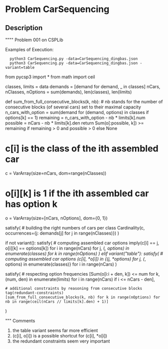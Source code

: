 # Problem CarSequencing
## Description
""""
Problem 001 on CSPLib

Examples of Execution:
```
  python3 CarSequencing.py -data=CarSequencing_dingbas.json
  python3 CarSequencing.py -data=CarSequencing_dingbas.json -variant=table
```

from pycsp3 import *
from math import ceil

classes, limits = data
demands = [demand for demand, _ in classes]
nCars, nClasses, nOptions = sum(demands), len(classes), len(limits)


def sum_from_full_consecutive_blocks(k, nb):
    # nb stands for the number of consecutive blocks (of several cars) set to their maximal capacity
    n_cars_with_option = sum(demand for (demand, options) in classes if options[k] == 1)
    remaining = n_cars_with_option - nb * limits[k].num
    possible = nCars - nb * limits[k].den
    return Sum(o[:possible, k]) >= remaining if remaining > 0 and possible > 0 else None


# c[i] is the class of the ith assembled car
c = VarArray(size=nCars, dom=range(nClasses))

# o[i][k] is 1 if the ith assembled car has option k
o = VarArray(size=[nCars, nOptions], dom={0, 1})

satisfy(
    # building the right numbers of cars per class
    Cardinality(c, occurrences={j: demands[j] for j in range(nClasses)})
)

if not variant():
    satisfy(
        # computing assembled car options
        imply(c[i] == j, o[i][k] == options[k]) for i in range(nCars) for j, (_, options) in enumerate(classes) for k in range(nOptions)
    )
elif variant("table"):
    satisfy(
        # computing assembled car options
        (c[i], *o[i]) in {(j, *options) for j, (_, options) in enumerate(classes)} for i in range(nCars)
    )

satisfy(
    # respecting option frequencies
    [Sum(o[i:i + den, k]) <= num for k, (num, den) in enumerate(limits) for i in range(nCars) if i <= nCars - den],

    # additional constraints by reasoning from consecutive blocks  tag(redundant-constraints)
    [sum_from_full_consecutive_blocks(k, nb) for k in range(nOptions) for nb in range(ceil(nCars // limits[k].den) + 1)]
)

""" Comments
1) the table variant seems far more efficient
2) (c[i], o[i]) is a possible shortcut for (c[i], *o[i])
3) the redundant constraints seem very important
